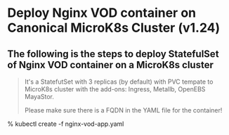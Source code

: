 # Deploy Nginx VOD container on Canonical MicroK8s Cluster (v1.24)

The following is the steps to deploy StatefulSet of Nginx VOD container on a MicroK8s cluster
---
> It's a StatefutSet with 3 replicas (by default) with PVC tempate to MicroK8s cluster with the add-ons: Ingress, Metallb, OpenEBS MayaStor.
>
> Please make sure there is a FQDN in the YAML file for the container! 

% kubectl create -f nginx-vod-app.yaml
